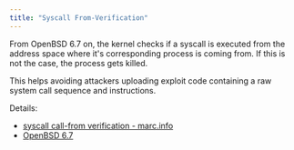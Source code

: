 ```yaml
---
title: "Syscall From-Verification"
---
```


From OpenBSD 6.7 on, the kernel checks if a syscall is executed from the address
space where it's corresponding process is coming from. If this is not the
case, the process gets killed.

This helps avoiding attackers uploading exploit code containing a raw system call
sequence and instructions.

Details:

* [syscall call-from verification - marc.info](https://marc.info/?l=openbsd-tech&m=157488907117170)
* [OpenBSD 6.7](https://openbsd.org/67.html)

